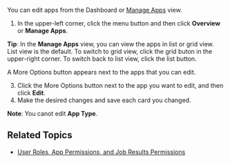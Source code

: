 You can edit apps from the Dashboard or [Manage Apps](managing-apps.md) view. 

1. In the upper-left corner, click the menu button and then click **Overview** or **Manage Apps**. 
 
  **Tip**: In the **Manage Apps** view, you can view the apps in list or grid view. List view is the default. To switch to grid view, click the grid buton in the upper-right corner. To switch back to list view, click the list button.
  
  A More Options button appears next to the apps that you can edit.

3. Click the More Options button next to the app you want to edit, and then click **Edit**.
4. Make the desired changes and save each card you changed.
 
  **Note**: You canot edit **App Type**.


  
## Related Topics
* [User Roles, App Permissions, and Job Results Permissions](app-permission-user-role.md)

